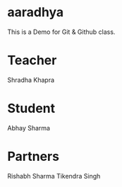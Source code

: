 # aaradhya
This is a Demo for Git &amp; Github class.

# Teacher 
Shradha Khapra

# Student
Abhay Sharma

# Partners
Rishabh Sharma 
Tikendra Singh